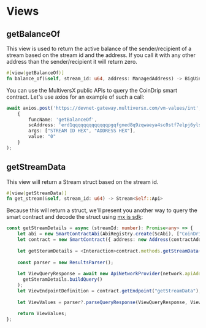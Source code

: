 # Views

## getBalanceOf

This view is used to return the active balance of the sender/recipient of a stream based on the stream id and the address. If you call it with any other address than the sender/recipient it will return zero.

```rust
#[view(getBalanceOf)]
fn balance_of(&self, stream_id: u64, address: ManagedAddress) -> BigUint
```

You can use the MultiversX public APIs to query the CoinDrip smart contract. Let's use axios for an example of such a call:

```typescript
await axios.post('https://devnet-gateway.multiversx.com/vm-values/int',
    {
        funcName: 'getBalanceOf',
        scAddress: 'erd1qqqqqqqqqqqqqpgqfgned8q9zqwaeya4sc0stf7elpj6ylsdlpzqwhk5ye',
        args: ["STREAM ID HEX", "ADDRESS HEX"],
        value: "0"
    }
);
```

## getStreamData

This view will return a Stream struct based on the stream id.

```rust
#[view(getStreamData)]
fn get_stream(&self, stream_id: u64) -> Stream<Self::Api>
```

Because this will return a struct, we'll present you another way to query the smart contract and decode the struct using [mx js sdk](https://github.com/multiversx/mx-sdk-js-core):

```typescript
const getStreamDetails = async (streamId: number): Promise<any> => {
    let abi = new SmartContractAbi(AbiRegistry.create(ScAbi), ["CoinDrip"]);
    let contract = new SmartContract({ address: new Address(contractAddress), abi: abi });
  
    let getSteramDetails = <Interaction>contract.methods.getStreamData([streamId]);
  
    const parser = new ResultsParser();
  
    let ViewQueryResponse = await new ApiNetworkProvider(network.apiAddress).queryContract(
      getSteramDetails.buildQuery()
    );
    let ViewEndpointDefinition = contract.getEndpoint("getStreamData");
  
    let ViewValues = parser?.parseQueryResponse(ViewQueryResponse, ViewEndpointDefinition)?.firstValue?.valueOf();
  
    return ViewValues;
};
```
